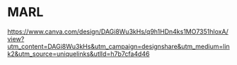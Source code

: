# MARL
https://www.canva.com/design/DAGi8Wu3kHs/q9h1HDn4ks1MO7351hloxA/view?utm_content=DAGi8Wu3kHs&utm_campaign=designshare&utm_medium=link2&utm_source=uniquelinks&utlId=h7b7cfa4d46
